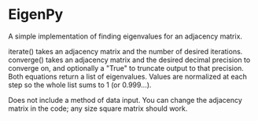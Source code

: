# EigenPy
A simple implementation of finding eigenvalues for an adjacency matrix.

iterate() takes an adjacency matrix and the number of desired iterations.  
converge() takes an adjacency matrix and the desired decimal precision to converge on, and optionally a "True" to truncate output to that precision.  
Both equations return a list of eigenvalues. Values are normalized at each step so the whole list sums to 1 (or 0.999...).

Does not include a method of data input. You can change the adjacency matrix in the code; any size square matrix should work.
